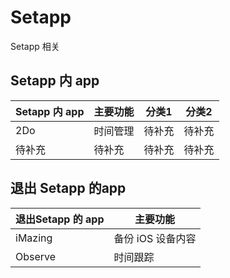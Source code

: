 # Setapp

Setapp 相关

## Setapp 内 app

| Setapp 内 app | 主要功能 | 分类1 | 分类2 |
| --- | --- | --- | --- |
| 2Do | 时间管理 | 待补充 | 待补充 |
| 待补充 | 待补充 | 待补充 | 待补充 |

## 退出 Setapp 的app
| 退出Setapp 的 app | 主要功能 |
| --- | --- |
| iMazing | 备份 iOS 设备内容 |
| Observe | 时间跟踪 |








